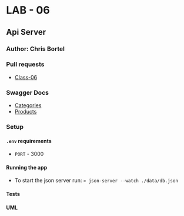# LAB - 06

## Api Server

### Author: Chris Bortel

### Pull requests
- [Class-06](https://github.com/Chris-Bortel-401-advanced-javascript/api-server/pull/1)

### Swagger Docs
- [Categories](https://app.swaggerhub.com/apis/bortelcc/categories-api/0.1#/default/put_categories_2)
- [Products](https://app.swaggerhub.com/apis/bortelcc/products-api/0.1#/default/put_products_8)

### Setup

#### `.env` requirements

- `PORT` - 3000

#### Running the app
- To start the json server run: ``» json-server --watch ./data/db.json``

#### Tests

#### UML


